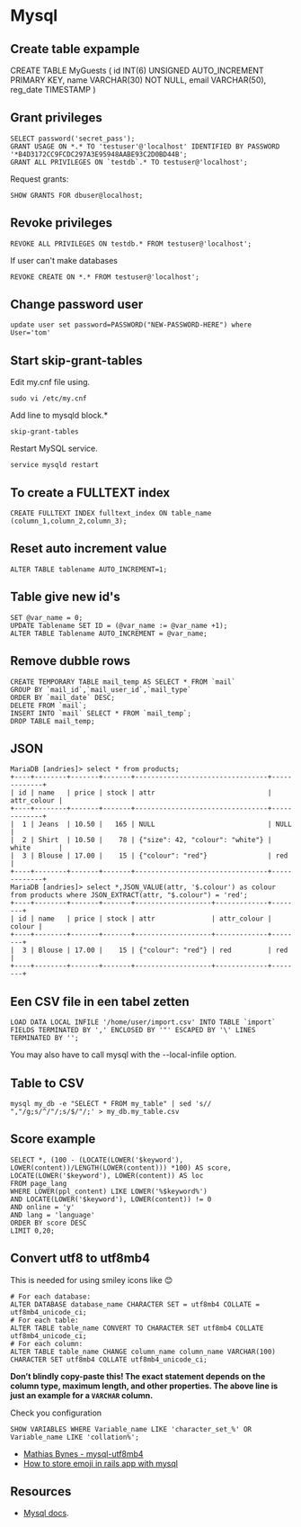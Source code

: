 # Mysql

## Create table expample

CREATE TABLE MyGuests (
  id INT(6) UNSIGNED AUTO_INCREMENT PRIMARY KEY,
  name VARCHAR(30) NOT NULL,
  email VARCHAR(50),
  reg_date TIMESTAMP
)

## Grant privileges

    SELECT password('secret_pass');
    GRANT USAGE ON *.* TO 'testuser'@'localhost' IDENTIFIED BY PASSWORD '*B4D3172CC9FCDC297A3E95948AABE93C2D0BD44B';
    GRANT ALL PRIVILEGES ON `testdb`.* TO testuser@'localhost';

Request grants:

    SHOW GRANTS FOR dbuser@localhost;


## Revoke privileges

    REVOKE ALL PRIVILEGES ON testdb.* FROM testuser@'localhost';

If user can't make databases

    REVOKE CREATE ON *.* FROM testuser@'localhost';

## Change password user

    update user set password=PASSWORD("NEW-PASSWORD-HERE") where User='tom'

## Start skip-grant-tables
Edit my.cnf file using.

    sudo vi /etc/my.cnf

Add line to mysqld block.*

    skip-grant-tables

Restart MySQL service.

    service mysqld restart


## To create a FULLTEXT index

    CREATE FULLTEXT INDEX fulltext_index ON table_name (column_1,column_2,column_3);

## Reset auto increment value

    ALTER TABLE tablename AUTO_INCREMENT=1;

## Table give new id's

    SET @var_name = 0;
    UPDATE Tablename SET ID = (@var_name := @var_name +1);
    ALTER TABLE Tablename AUTO_INCREMENT = @var_name;

## Remove dubble rows

    CREATE TEMPORARY TABLE mail_temp AS SELECT * FROM `mail`
    GROUP BY `mail_id`,`mail_user_id`,`mail_type`
    ORDER BY `mail_date` DESC;
    DELETE FROM `mail`;
    INSERT INTO `mail` SELECT * FROM `mail_temp`;
    DROP TABLE mail_temp;


## JSON

    MariaDB [andries]> select * from products;
    +----+--------+-------+-------+---------------------------------+-------------+
    | id | name   | price | stock | attr                            | attr_colour |
    +----+--------+-------+-------+---------------------------------+-------------+
    |  1 | Jeans  | 10.50 |   165 | NULL                            | NULL        |
    |  2 | Shirt  | 10.50 |    78 | {"size": 42, "colour": "white"} | white       |
    |  3 | Blouse | 17.00 |    15 | {"colour": "red"}               | red         |
    +----+--------+-------+-------+---------------------------------+-------------+
    MariaDB [andries]> select *,JSON_VALUE(attr, '$.colour') as colour from products where JSON_EXTRACT(attr, "$.colour") = 'red';
    +----+--------+-------+-------+-------------------+-------------+--------+
    | id | name   | price | stock | attr              | attr_colour | colour |
    +----+--------+-------+-------+-------------------+-------------+--------+
    |  3 | Blouse | 17.00 |    15 | {"colour": "red"} | red         | red    |
    +----+--------+-------+-------+-------------------+-------------+--------+

## Een CSV file in een tabel zetten

    LOAD DATA LOCAL INFILE '/home/user/import.csv' INTO TABLE `import`
    FIELDS TERMINATED BY ',' ENCLOSED BY '"' ESCAPED BY '\' LINES TERMINATED BY '';

You may also have to call mysql with the --local-infile option.

## Table to CSV

    mysql my_db -e "SELECT * FROM my_table" | sed 's//  ","/g;s/^/"/;s/$/"/;' > my_db.my_table.csv

## Score example

    SELECT *, (100 - (LOCATE(LOWER('$keyword'), LOWER(content))/LENGTH(LOWER(content))) *100) AS score,
    LOCATE(LOWER('$keyword'), LOWER(content)) AS loc
    FROM page_lang
    WHERE LOWER(ppl_content) LIKE LOWER('%$keyword%')
    AND LOCATE(LOWER('$keyword'), LOWER(content)) != 0
    AND online = 'y'
    AND lang = 'language'
    ORDER BY score DESC
    LIMIT 0,20;

## Convert utf8 to utf8mb4

This is needed for using smiley icons like 😊

    # For each database:
    ALTER DATABASE database_name CHARACTER SET = utf8mb4 COLLATE = utf8mb4_unicode_ci;
    # For each table:
    ALTER TABLE table_name CONVERT TO CHARACTER SET utf8mb4 COLLATE utf8mb4_unicode_ci;
    # For each column:
    ALTER TABLE table_name CHANGE column_name column_name VARCHAR(100) CHARACTER SET utf8mb4 COLLATE utf8mb4_unicode_ci;

**Don’t blindly copy-paste this! The exact statement depends on the column type, maximum length, and other properties.
 The above line is just an example for a `VARCHAR` column.**

Check you configuration

    SHOW VARIABLES WHERE Variable_name LIKE 'character_set_%' OR Variable_name LIKE 'collation%';

* [Mathias Bynes - mysql-utf8mb4](https://mathiasbynens.be/notes/mysql-utf8mb4)
* [How to store emoji in rails app with mysql](http://blog.arkency.com/2015/05/how-to-store-emoji-in-a-rails-app-with-a-mysql-database/)

## Resources

* [Mysql docs](http://dev.mysql.com/doc/).
